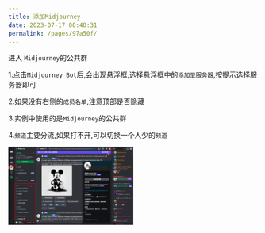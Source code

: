 ```yaml
---
title: 添加Midjourney
date: 2023-07-17 00:48:31
permalink: /pages/97a50f/
---
```


进入 `Midjourney`的公共群

1.点击`Midjourney Bot`后,会出现悬浮框,选择悬浮框中的`添加至服务器`,按提示选择服务器即可

2.如果没有右侧的`成员名单`,注意顶部是否隐藏

3.实例中使用的是`Midjourney`的公共群

4.`频道`主要分流,如果打不开,可以切换一个人少的`频道`

<img decoding="async" src="./assets/14.png" width="50%">